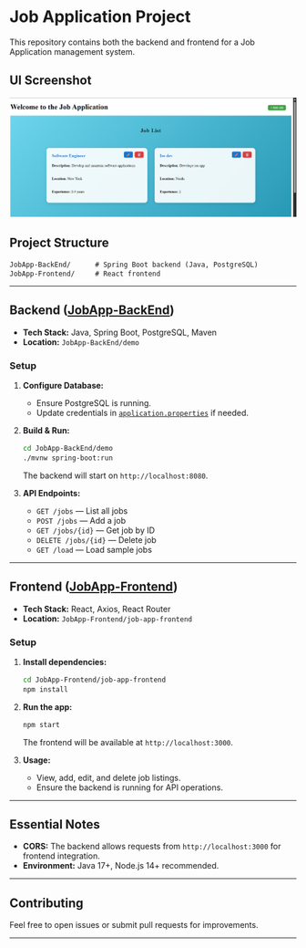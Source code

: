 # Job Application Project

This repository contains both the backend and frontend for a Job Application management system.


## UI Screenshot

![Job Application UI](./assets/image.png)

## Project Structure

```
JobApp-BackEnd/      # Spring Boot backend (Java, PostgreSQL)
JobApp-Frontend/     # React frontend
```

---

## Backend ([JobApp-BackEnd](JobApp-BackEnd/demo/pom.xml))

- **Tech Stack:** Java, Spring Boot, PostgreSQL, Maven
- **Location:** `JobApp-BackEnd/demo`

### Setup

1. **Configure Database:**
   - Ensure PostgreSQL is running.
   - Update credentials in [`application.properties`](JobApp-BackEnd/demo/src/main/resources/application.properties) if needed.

2. **Build & Run:**
   ```sh
   cd JobApp-BackEnd/demo
   ./mvnw spring-boot:run
   ```
   The backend will start on `http://localhost:8080`.

3. **API Endpoints:**
   - `GET /jobs` — List all jobs
   - `POST /jobs` — Add a job
   - `GET /jobs/{id}` — Get job by ID
   - `DELETE /jobs/{id}` — Delete job
   - `GET /load` — Load sample jobs

---

## Frontend ([JobApp-Frontend](JobApp-Frontend/job-app-frontend/package.json))

- **Tech Stack:** React, Axios, React Router
- **Location:** `JobApp-Frontend/job-app-frontend`

### Setup

1. **Install dependencies:**
   ```sh
   cd JobApp-Frontend/job-app-frontend
   npm install
   ```

2. **Run the app:**
   ```sh
   npm start
   ```
   The frontend will be available at `http://localhost:3000`.

3. **Usage:**
   - View, add, edit, and delete job listings.
   - Ensure the backend is running for API operations.

---

## Essential Notes

- **CORS:** The backend allows requests from `http://localhost:3000` for frontend integration.
- **Environment:** Java 17+, Node.js 14+ recommended.

---

## Contributing

Feel free to open issues or submit pull requests for improvements.

---


